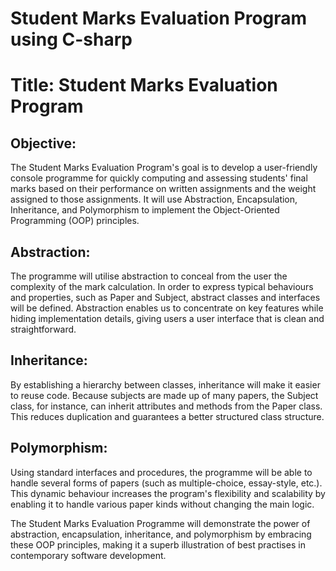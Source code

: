 # Student Marks Evaluation Program using C-sharp

# Title: Student Marks Evaluation Program



## Objective:
The Student Marks Evaluation Program's goal is to develop a user-friendly console programme for quickly computing and assessing students' final marks based on their performance on written assignments and the weight assigned to those assignments. It will use Abstraction, Encapsulation, Inheritance, and Polymorphism to implement the Object-Oriented Programming (OOP) principles.


## Abstraction:
The programme will utilise abstraction to conceal from the user the complexity of the mark calculation. In order to express typical behaviours and properties, such as Paper and Subject, abstract classes and interfaces will be defined. Abstraction enables us to concentrate on key features while hiding implementation details, giving users a user interface that is clean and straightforward.

## Inheritance:
By establishing a hierarchy between classes, inheritance will make it easier to reuse code. Because subjects are made up of many papers, the Subject class, for instance, can inherit attributes and methods from the Paper class. This reduces duplication and guarantees a better structured class structure.

## Polymorphism: 
Using standard interfaces and procedures, the programme will be able to handle several forms of papers (such as multiple-choice, essay-style, etc.). This dynamic behaviour increases the program's flexibility and scalability by enabling it to handle various paper kinds without changing the main logic.

The Student Marks Evaluation Programme will demonstrate the power of abstraction, encapsulation, inheritance, and polymorphism by embracing these OOP principles, making it a superb illustration of best practises in contemporary software development.


